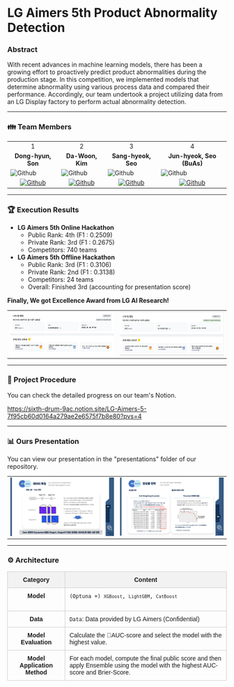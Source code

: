 # LG Aimers 5th Product Abnormality Detection
### Abstract

With recent advances in machine learning models, there has been a growing effort to proactively predict product abnormalities during the production stage. In this competition, we implemented models that determine abnormality using various process data and compared their performance. Accordingly, our team undertook a project utilizing data from an LG Display factory to perform actual abnormality detection.

---

<h3> 👪 Team Members </h3>
<table>
  <tr>
    <td> <div align=center>  1 </div> </td>
    <td> <div align=center>  2 </div> </td>
    <td> <div align=center>  3 </div> </td>
    <td> <div align=center>  4 </div> </td>
  </tr>
  <tr>
    <td> <div align=center> <b>Dong-hyun, Son</b> </div> </td>
    <td> <div align=center> <b>Da-Woon, Kim</b> </div> </td>
    <td> <div align=center> <b>Sang-hyeok, Seo</b> </div> </td>
    <td> <div align=center> <b>Jun-hyeok, Seo (BuAs)</b> </div> </td>
  </tr>
  <tr>
    <td> <img alt="Github" src ="https://github.com/user-attachments/assets/c19b2e84-a357-4ddf-be78-2e8fbd40e1f0" width="200" height="300"/> </td>
    <td> <img alt="Github" src ="https://github.com/user-attachments/assets/fa51738c-7890-45c2-b8d3-05715d756093" width="200" height="300"/> </td>
    <td> <img alt="Github" src ="https://github.com/user-attachments/assets/dcc28d77-814b-44bf-b0a7-daaede6211f6" width="200" height="300"/> </td>
    <td> <img alt="Github" src ="https://github.com/user-attachments/assets/2fad07e0-8441-46fd-8f4b-60870260e3f9" width="200" height="300"/> </td>
  </tr>
  <tr>
    <td> <div align=center> <a href="https://github.com/stat-thon"> <img alt="Github" src ="https://img.shields.io/badge/Github-181717.svg?&style=plastic&logo=Github&logoColor=white"/> </div> </td>
    <td> <div align=center> <a href="https://github.com/Daw-ny"> <img alt="Github" src ="https://img.shields.io/badge/Github-181717.svg?&style=plastic&logo=Github&logoColor=white"/> </div> </td>
    <td> <div align=center> <a href="https://github.com/devhyuk96"> <img alt="Github" src ="https://img.shields.io/badge/Github-181717.svg?&style=plastic&logo=Github&logoColor=white"/> </div> </td>
    <td> <div align=center> <a href="https://github.com/SeoBuAs"> <img alt="Github" src ="https://img.shields.io/badge/Github-181717.svg?&style=plastic&logo=Github&logoColor=white"/> </div> </td>
  </tr>
</table>

---

### 🏆 Execution Results
- **LG Aimers 5th Online Hackathon** 
  - Public Rank: 4th (F1 : 0.2509)
  - Private Rank: 3rd (F1 : 0.2675)
  - Competitors: 740 teams
- **LG Aimers 5th Offline Hackathon**  
  - Public Rank: 3rd (F1 : 0.3106)
  - Private Rank: 2nd (F1 : 0.3138)
  - Competitors: 24 teams  
  - Overall: Finished 3rd (accounting for presentation score)

**Finally, We got Excellence Award from LG AI Research!**

<table>
  <tr>
    <td><img src="./images/Private_Online.png" alt="Image 1" width="450px" /></td>
    <td><img src="./images/Private_Offline.png" alt="Image 2" width="450px" /></td>
  </tr>
</table>

---

### 📆 Project Procedure

You can check the detailed progress on our team's Notion.

https://sixth-drum-9ac.notion.site/LG-Aimers-5-7f95cb60d0164a279ae2e6575f7b8e80?pvs=4

---

### 📊 Ours Presentation
You can view our presentation in the "presentations" folder of our repository.
<table>
  <tr>
    <td><img src="./images/Presentation_ex1.png" alt="Image 1" width="450px" /></td>
    <td><img src="./images/Presentation_ex2.png" alt="Image 2" width="450px" /></td>
  </tr>
</table>

---

<h3> ⚙️ Architecture </h3>

<table style="width: 100%; border-collapse: collapse; font-family: Arial, sans-serif;">
  <thead>
    <tr style="background-color: #f2f2f2;">
      <th style="border: 1px solid #ccc; padding: 10px; text-align: center;">Category</th>
      <th style="border: 1px solid #ccc; padding: 10px; text-align: center;">Content</th>
    </tr>
  </thead>
  <tbody>
    <tr>
      <td style="border: 1px solid #ccc; padding: 10px; text-align: center; vertical-align: top;"><strong>Model</strong></td>
      <td style="border: 1px solid #ccc; padding: 10px;">
        <code>(Optuna +) <code>XGBoost</code>, <code>LightGBM</code>, <code>CatBoost</code>
      </td>
    </tr>
    <tr>
      <td style="border: 1px solid #ccc; padding: 10px; text-align: center; vertical-align: top;"><strong>Data</strong></td>
      <td style="border: 1px solid #ccc; padding: 10px;">
        <code>Data</code>: Data provided by LG Aimers (Confidential)
      </td>
    </tr>
    <tr>
      <td style="border: 1px solid #ccc; padding: 10px; text-align: center; vertical-align: top;"><strong>Model Evaluation</strong></td>
      <td style="border: 1px solid #ccc; padding: 10px;">
        Calculate the AUC-score and select the model with the highest value.
      </td>
    </tr>
    <tr>
      <td style="border: 1px solid #ccc; padding: 10px; text-align: center; vertical-align: top;"><strong>Model Application Method</strong></td>
      <td style="border: 1px solid #ccc; padding: 10px;">
        For each model, compute the final public score and then apply Ensemble using the model with the highest AUC-score and Brier-Score.
      </td>
    </tr>
  </tbody>
</table>


